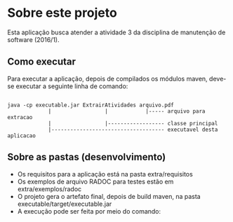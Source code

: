 Sobre este projeto
================

Esta aplicação busca atender a atividade 3 da disciplina de manutenção de software (2016/1).

## Como executar

Para executar a aplicação, depois de compilados os módulos maven, deve-se executar a seguinte linha de comando:
``` 

java -cp executable.jar ExtrairAtividades arquivo.pdf
             |                 |            |----- arquivo para extracao
             |                 |------------------ classe principal
             |------------------------------------ executavel desta aplicacao

```

## Sobre as pastas (desenvolvimento)
- Os requisitos para a aplicação está na pasta extra/requisitos
- Os exemplos de arquivo RADOC para testes estão em extra/exemplos/radoc
- O projeto gera o artefato final, depois de build maven, na pasta executable/target/executable.jar
- A execução pode ser feita por meio do comando:
